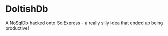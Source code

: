DoltishDb
=========

A NoSqlDb hacked onto SqlExpress - a really silly idea that ended up being productive!
